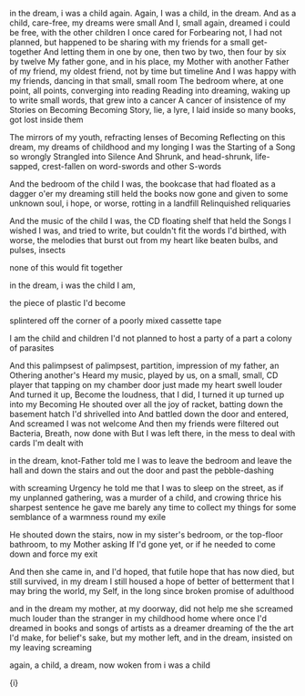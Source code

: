in the dream, i was a child again. 
Again, I was a child, in the dream. 
And as a child, care-free, my dreams were small 
And I, small again, dreamed i could be free, with the other children I once cared for
Forbearing not, I had not planned, but happened to be sharing with my friends for a small get-together 
And letting them in one by one, then two by two, then four by six by twelve
My father gone, and in his place, my Mother with another 
Father of my friend, my oldest friend, not by time but timeline
And I was happy with my friends, dancing in that small, small room 
The bedroom where, at one point, all points, converging into reading
Reading into dreaming, waking up to write small words, that grew into a cancer 
A cancer of insistence of my Stories on Becoming 
Becoming Story, lie, a lyre, I laid inside so many books, got lost inside them 

The mirrors of my youth, refracting lenses of Becoming 
Reflecting on this dream, my dreams of childhood and my longing 
I was the Starting of a Song so wrongly Strangled into Silence 
And Shrunk, and head-shrunk, life-sapped, crest-fallen on word-swords and other S-words 

And the bedroom of the child I was, the bookcase that had floated as a dagger o'er my dreaming
still held the books now gone and given to some unknown soul, i hope, or worse, rotting in a landfill 
Relinquished 
reliquaries


And the music of the child I was, the CD floating shelf that held the Songs I wished I was, and tried to write, but couldn't fit the words I'd birthed, with worse, the melodies that burst out from my heart like beaten bulbs, and pulses, insects

none of this would fit together

in the dream, i was the child I am, 

the piece of plastic I'd become

splintered off the corner 
of a poorly mixed cassette tape 

I am the child and children I'd not planned to host 
a party of a part 
a colony of parasites

And this palimpsest 
	of palimpsest, 
								partition,
 impression of my father, 
 an Othering another's
Heard my music, played by us, on a small, small, CD player 
that tapping on my chamber door just made my heart swell louder 
And turned it up, Become the loudness, that I did, I turned it up turned up into my Becoming
He shouted over all the joy of racket, batting down the basement hatch I'd shrivelled into
And battled down the door and entered, 
And screamed I was not welcome 
And then my friends were filtered out
Bacteria, Breath, now done with
But I was left there, in the mess 
to deal with cards I'm dealt with 

in the dream, knot-Father told me I was to leave the bedroom 
and leave the hall and down the stairs and out the door and past the pebble-dashing 

with screaming Urgency he told me that I was to sleep on the street, as if my unplanned gathering, was a murder of a child,
and crowing thrice his sharpest sentence he gave me barely any time to collect my things
for some semblance of a warmness round my exile 

He shouted down the stairs, now in my sister's bedroom, or the top-floor bathroom, to my Mother asking
If I'd gone yet, or if he needed to come down and force my exit 


And then she came in, and I'd hoped, 
that futile hope that has now died, but still survived, 
in my dream I still housed a hope of better 
of betterment that I may bring the world, my Self, 
in the long since broken promise of adulthood 


and in the dream my mother, at my doorway, did not help me 
she screamed much louder than the stranger in my childhood home 
where once I'd dreamed in books and songs of artists as a dreamer 
dreaming of the the art I'd make, for belief's sake, 
but my mother left, and in the dream, insisted on my leaving 
screaming 

again, a child, a dream, 
now woken from 
i was a child 


{i} 